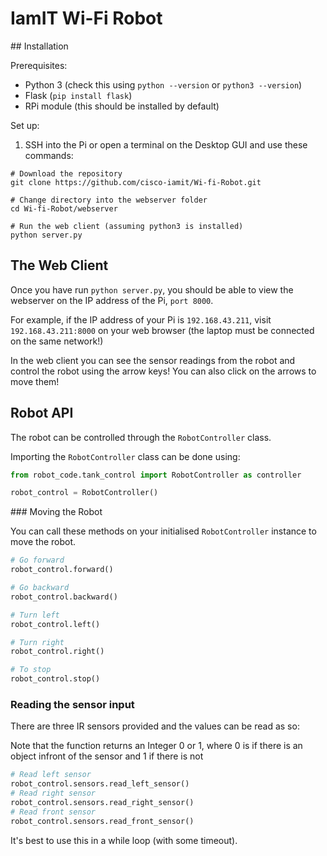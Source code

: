 # IamIT Wi-Fi Robot

## Installation

Prerequisites:
- Python 3 (check this using `python --version` or `python3 --version`)
- Flask (`pip install flask`)
- RPi module (this should be installed by default)

Set up:
1) SSH into the Pi or open a terminal on the Desktop GUI and use these commands:
```shell
# Download the repository
git clone https://github.com/cisco-iamit/Wi-fi-Robot.git

# Change directory into the webserver folder
cd Wi-fi-Robot/webserver

# Run the web client (assuming python3 is installed)
python server.py
```

## The Web Client

Once you have run `python server.py`, you should be able to view
the webserver on the IP address of the Pi, `port 8000`.

For example, if the IP address of your Pi is `192.168.43.211`, visit `192.168.43.211:8000` on your web browser (the laptop must be connected on the same network!)

In the web client you can see the sensor readings from the robot and control the robot using the arrow keys! You can also click on the arrows to move them!

## Robot API

The robot can be controlled through the `RobotController` class.

Importing the `RobotController` class can be done using:
```python
from robot_code.tank_control import RobotController as controller

robot_control = RobotController()
```

### Moving the Robot

You can call these methods on your initialised `RobotController` instance to move the robot.

```python
# Go forward
robot_control.forward()

# Go backward
robot_control.backward()

# Turn left
robot_control.left()

# Turn right
robot_control.right()

# To stop
robot_control.stop()
```

### Reading the sensor input

There are three IR sensors provided and the values can be read as so:

Note that the function returns an Integer 0 or 1, where 0 is if there is an object infront of the sensor and 1 if there is not

```python
# Read left sensor
robot_control.sensors.read_left_sensor()
# Read right sensor
robot_control.sensors.read_right_sensor()
# Read front sensor
robot_control.sensors.read_front_sensor()
```

It's best to use this in a while loop (with some timeout).
